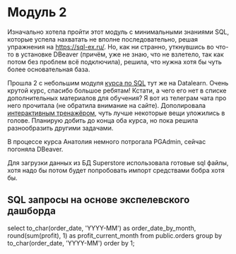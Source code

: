 # Модуль 2

Изначально хотела пройти этот модуль с минимальными знаниями SQL, которые успела нахватать не вполне последовательно, решая упражнения на https://sql-ex.ru/. Но, как ни странно, уткнувшись во что-то в установке DBeaver (причём, уже не знаю, что не взлетело, так как потом без проблем всё подключила), решила, что нужна хотя бы чуть более основательная база. 

Прошла 2 c небольшим модуля [курса по SQL](https://datalearn.ru/kurs-po-sql) тут же на Datalearn. Очень крутой курс, спасибо большое ребятам! Кстати, а чего его нет в списке дополнительных материалов для обучения? Я вот из телеграм чата про него прочитала (не обратила внимание на сайте). Дополировала [интерактивным тренажёром](https://stepik.org/course/63054/), чуть лучше некоторые вещи уложились в голове. Планирую добить до конца оба курса, но пока решила разнообразить другими задачами. 

В процессе курса Анатолия немного потрогала PGAdmin, сейчас погоняла DBeaver. 

Для загрузки данных из БД Superstore использовала готовые sql файлы, хотя надо бы потом будет попробовать импорт средствами бобра хотя бы. 

## SQL запросы на основе экспелевского дашборда

select 
	to_char(order_date, 'YYYY-MM') as order_date_by_month,
	round(sum(profit), 1) as profit_current_month
from 
	public.orders
group by
	to_char(order_date, 'YYYY-MM')
order by
	1;

    